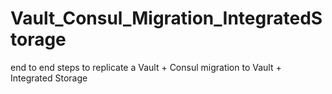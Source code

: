 # Vault_Consul_Migration_IntegratedStorage
end to end steps to replicate a Vault + Consul migration to Vault + Integrated Storage
